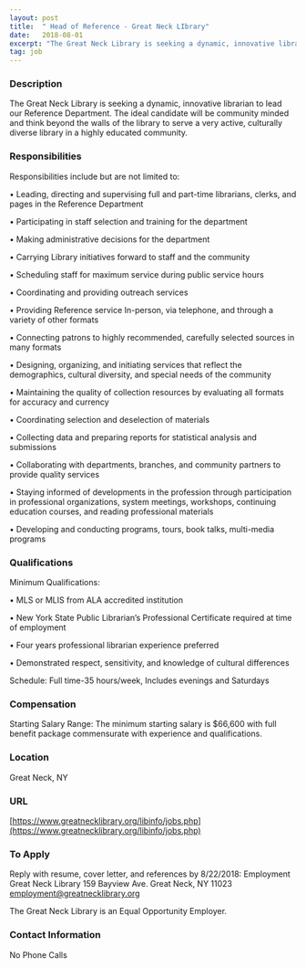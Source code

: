 ```yaml
---
layout: post
title:  " Head of Reference - Great Neck LIbrary"
date:   2018-08-01
excerpt: "The Great Neck Library is seeking a dynamic, innovative librarian to lead our Reference Department.  The ideal candidate will be community minded and think beyond the walls of the library to serve a very active, culturally diverse library in a  highly educated community."
tag: job
---
```


### Description   

The Great Neck Library is seeking a dynamic, innovative librarian to lead our Reference Department.  The ideal candidate will be community minded and think beyond the walls of the library to serve a very active, culturally diverse library in a  highly educated community.


### Responsibilities   

Responsibilities include but are not limited to:

• 	Leading, directing and supervising full and part-time librarians, clerks, and pages in the Reference Department

• 	Participating in staff selection and training for the department

• 	Making administrative decisions for the department

• 	Carrying Library initiatives forward to staff and the community

• 	Scheduling staff for maximum service during public service hours

• 	Coordinating and providing outreach services

• 	Providing Reference service In-person, via telephone, and through a variety of other formats 

• 	Connecting patrons to highly recommended, carefully selected sources in many formats

• 	Designing, organizing, and initiating services that reflect the demographics, cultural diversity, and special needs of the community

• 	Maintaining the quality of collection resources by evaluating all formats for accuracy and currency

• 	Coordinating selection and deselection of materials

• 	Collecting data and preparing reports for statistical analysis and submissions

• 	Collaborating with departments, branches, and community partners to provide quality services

• 	Staying informed of developments in the profession through participation in professional organizations, system meetings, workshops, continuing education courses, and reading professional materials

• 	Developing and conducting programs, tours, book talks, multi-media programs




### Qualifications   

Minimum Qualifications:

• 	MLS or MLIS from ALA accredited institution

• 	New York State Public Librarian’s Professional Certificate required at time of employment

• 	Four years professional librarian experience preferred

• 	Demonstrated respect, sensitivity, and knowledge of cultural differences


Schedule: Full time-35 hours/week, Includes evenings and Saturdays 


### Compensation   

Starting Salary Range: The minimum starting salary is $66,600 with full benefit package commensurate with experience and qualifications.


### Location   

Great Neck, NY


### URL   

[https://www.greatnecklibrary.org/libinfo/jobs.php](https://www.greatnecklibrary.org/libinfo/jobs.php)

### To Apply   

Reply with resume, cover letter, and references by 8/22/2018:
Employment
Great Neck Library
159 Bayview Ave.
Great Neck, NY  11023
employment@greatnecklibrary.org

The Great Neck Library is an Equal Opportunity Employer.





### Contact Information   

No Phone Calls

